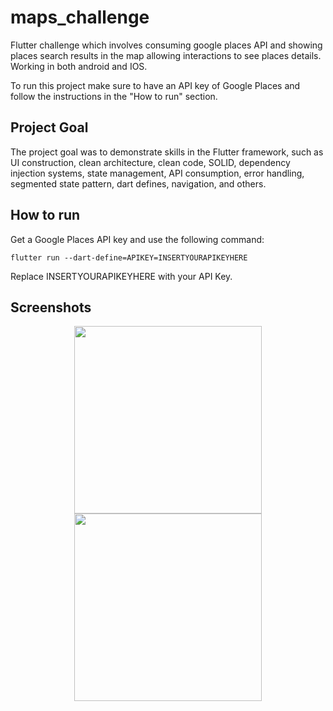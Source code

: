 # maps_challenge




Flutter challenge which involves consuming google places API and showing places search results in the map allowing interactions to see places details. Working in both android and IOS.

To run this project make sure to have an API key of Google Places and follow the instructions in the "How to run" section.

## Project Goal

The project goal was to demonstrate skills in the Flutter framework, such as UI construction, clean architecture, clean code, SOLID, dependency injection systems, state management, API consumption, error handling, segmented state pattern, dart defines, navigation, and others.


## How to run

Get a Google Places API key and use the following command:

```
flutter run --dart-define=APIKEY=INSERTYOURAPIKEYHERE
```

Replace INSERTYOURAPIKEYHERE with your API Key.


## Screenshots
<p float="left" align="middle">
<img src="https://user-images.githubusercontent.com/31806810/215352626-a033ecb1-1848-4043-af05-f2add83f7251.png" width="300" >
<img src="https://user-images.githubusercontent.com/31806810/215352623-94cc3e90-c73a-4f9f-accb-6464c240e469.png" width="300" >
</p>
